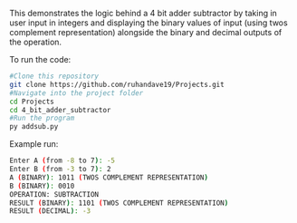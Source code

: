 This demonstrates the logic behind a 4 bit adder subtractor by taking in user input in integers and displaying the binary values of input (using twos complement representation) alongside the binary and decimal outputs of the operation.

To run the code:
```bash
#Clone this repository
git clone https://github.com/ruhandave19/Projects.git
#Navigate into the project folder
cd Projects
cd 4_bit_adder_subtractor
#Run the program
py addsub.py
```

Example run:
```bash
Enter A (from -8 to 7): -5
Enter B (from -3 to 7): 2
A (BINARY): 1011 (TWOS COMPLEMENT REPRESENTATION)
B (BINARY): 0010
OPERATION: SUBTRACTION
RESULT (BINARY): 1101 (TWOS COMPLEMENT REPRESENTATION)
RESULT (DECIMAL): -3
``` 